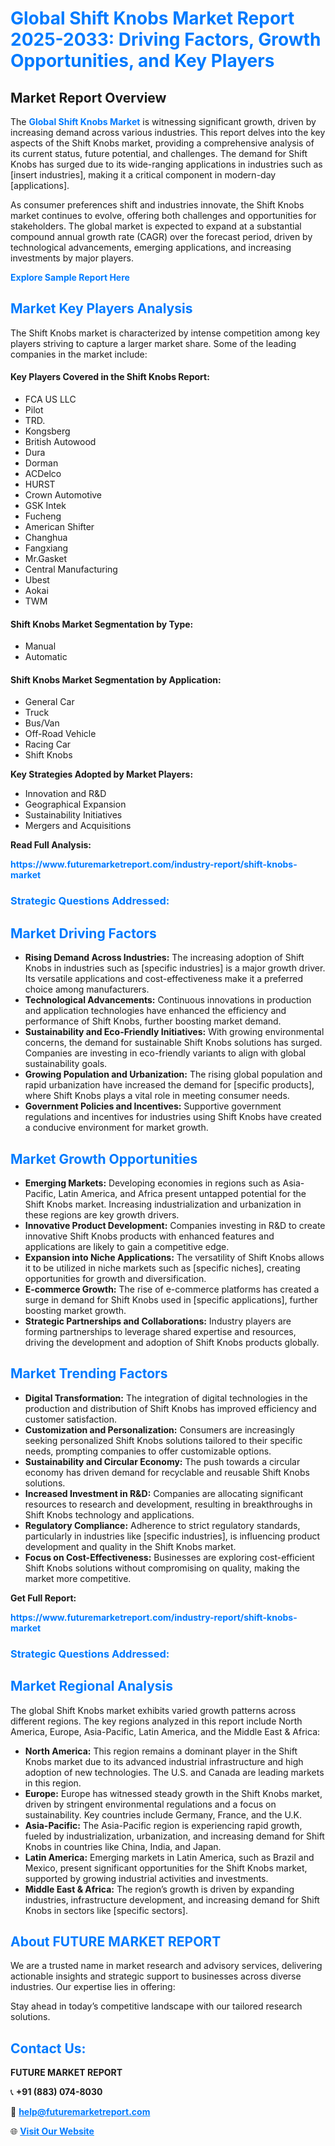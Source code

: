 <h1 style="color: #007BFF;">Global Shift Knobs Market Report 2025-2033: Driving Factors, Growth Opportunities, and Key Players</h1>

<section id="overview">
<h2>Market Report Overview</h2>
<p>The <a href="https://www.futuremarketreport.com/industry-report/shift-knobs-market" style="color: #007BFF; text-decoration: none;"><strong>Global Shift Knobs Market</strong></a> is witnessing significant growth, driven by increasing demand across various industries. This report delves into the key aspects of the Shift Knobs market, providing a comprehensive analysis of its current status, future potential, and challenges. The demand for Shift Knobs has surged due to its wide-ranging applications in industries such as [insert industries], making it a critical component in modern-day [applications].</p>
<p>As consumer preferences shift and industries innovate, the Shift Knobs market continues to evolve, offering both challenges and opportunities for stakeholders. The global market is expected to expand at a substantial compound annual growth rate (CAGR) over the forecast period, driven by technological advancements, emerging applications, and increasing investments by major players.</p>
</section>

<section id="overview">
<p><a href="https://www.futuremarketreport.com/request-sample/reportId=126426" style="color: #007BFF; text-decoration: none;"><strong>Explore Sample Report Here</strong></a></p>
</section>

<section id="key-players">
<h2 style="color: #007BFF;">Market Key Players Analysis</h2>
<p>The Shift Knobs market is characterized by intense competition among key players striving to capture a larger market share. Some of the leading companies in the market include:</p>
<h4>Key Players Covered in the Shift Knobs Report:</h4>
<ul><li>FCA US LLC</li><li>Pilot</li><li>TRD.</li><li>Kongsberg</li><li>British Autowood</li><li>Dura</li><li>Dorman</li><li>ACDelco</li><li>HURST</li><li>Crown Automotive</li><li>GSK Intek</li><li>Fucheng</li><li>American Shifter</li><li>Changhua</li><li>Fangxiang</li><li>Mr.Gasket</li><li>Central Manufacturing</li><li>Ubest</li><li>Aokai</li><li>TWM</li></ul>
<h4>Shift Knobs Market Segmentation by Type:</h4>
<ul><li>Manual</li><li>Automatic</li></ul>

<h4>Shift Knobs Market Segmentation by Application:</h4>
<ul><li>General Car</li><li>Truck</li><li>Bus/Van</li><li>Off-Road Vehicle</li><li>Racing Car</li><li>Shift Knobs</li></ul>
<p><strong>Key Strategies Adopted by Market Players:</strong></p>
<ul>
<li>Innovation and R&D</li>
<li>Geographical Expansion</li>
<li>Sustainability Initiatives</li>
<li>Mergers and Acquisitions</li>
</ul>
</section>

<section>
<p><strong>Read Full Analysis: </strong></p><a href="https://www.futuremarketreport.com/industry-report/shift-knobs-market" style="color: #007BFF; text-decoration: none;"><strong>https://www.futuremarketreport.com/industry-report/shift-knobs-market</strong></a>
<h3 style="color: #007BFF;">Strategic Questions Addressed:</h3>
</section>

<section id="driving-factors">
<h2 style="color: #007BFF;">Market Driving Factors</h2>
<ul>
<li><strong>Rising Demand Across Industries:</strong> The increasing adoption of Shift Knobs in industries such as [specific industries] is a major growth driver. Its versatile applications and cost-effectiveness make it a preferred choice among manufacturers.</li>
<li><strong>Technological Advancements:</strong> Continuous innovations in production and application technologies have enhanced the efficiency and performance of Shift Knobs, further boosting market demand.</li>
<li><strong>Sustainability and Eco-Friendly Initiatives:</strong> With growing environmental concerns, the demand for sustainable Shift Knobs solutions has surged. Companies are investing in eco-friendly variants to align with global sustainability goals.</li>
<li><strong>Growing Population and Urbanization:</strong> The rising global population and rapid urbanization have increased the demand for [specific products], where Shift Knobs plays a vital role in meeting consumer needs.</li>
<li><strong>Government Policies and Incentives:</strong> Supportive government regulations and incentives for industries using Shift Knobs have created a conducive environment for market growth.</li>
</ul>
</section>

<section id="growth-opportunities">
<h2 style="color: #007BFF;">Market Growth Opportunities</h2>
<ul>
<li><strong>Emerging Markets:</strong> Developing economies in regions such as Asia-Pacific, Latin America, and Africa present untapped potential for the Shift Knobs market. Increasing industrialization and urbanization in these regions are key growth drivers.</li>
<li><strong>Innovative Product Development:</strong> Companies investing in R&D to create innovative Shift Knobs products with enhanced features and applications are likely to gain a competitive edge.</li>
<li><strong>Expansion into Niche Applications:</strong> The versatility of Shift Knobs allows it to be utilized in niche markets such as [specific niches], creating opportunities for growth and diversification.</li>
<li><strong>E-commerce Growth:</strong> The rise of e-commerce platforms has created a surge in demand for Shift Knobs used in [specific applications], further boosting market growth.</li>
<li><strong>Strategic Partnerships and Collaborations:</strong> Industry players are forming partnerships to leverage shared expertise and resources, driving the development and adoption of Shift Knobs products globally.</li>
</ul>
</section>

<section id="trending-factors">
<h2 style="color: #007BFF;">Market Trending Factors</h2>
<ul>
<li><strong>Digital Transformation:</strong> The integration of digital technologies in the production and distribution of Shift Knobs has improved efficiency and customer satisfaction.</li>
<li><strong>Customization and Personalization:</strong> Consumers are increasingly seeking personalized Shift Knobs solutions tailored to their specific needs, prompting companies to offer customizable options.</li>
<li><strong>Sustainability and Circular Economy:</strong> The push towards a circular economy has driven demand for recyclable and reusable Shift Knobs solutions.</li>
<li><strong>Increased Investment in R&D:</strong> Companies are allocating significant resources to research and development, resulting in breakthroughs in Shift Knobs technology and applications.</li>
<li><strong>Regulatory Compliance:</strong> Adherence to strict regulatory standards, particularly in industries like [specific industries], is influencing product development and quality in the Shift Knobs market.</li>
<li><strong>Focus on Cost-Effectiveness:</strong> Businesses are exploring cost-efficient Shift Knobs solutions without compromising on quality, making the market more competitive.</li>
</ul>
</section>

<section>
<p><strong>Get Full Report: </strong></p><a href="https://www.futuremarketreport.com/industry-report/shift-knobs-market" style="color: #007BFF; text-decoration: none;"><strong>https://www.futuremarketreport.com/industry-report/shift-knobs-market</strong></a>
<h3 style="color: #007BFF;">Strategic Questions Addressed:</h3>
</section>


<section id="regional-analysis">
<h2 style="color: #007BFF;">Market Regional Analysis</h2>
<p>The global Shift Knobs market exhibits varied growth patterns across different regions. The key regions analyzed in this report include North America, Europe, Asia-Pacific, Latin America, and the Middle East & Africa:</p>
<ul>
<li><strong>North America:</strong> This region remains a dominant player in the Shift Knobs market due to its advanced industrial infrastructure and high adoption of new technologies. The U.S. and Canada are leading markets in this region.</li>
<li><strong>Europe:</strong> Europe has witnessed steady growth in the Shift Knobs market, driven by stringent environmental regulations and a focus on sustainability. Key countries include Germany, France, and the U.K.</li>
<li><strong>Asia-Pacific:</strong> The Asia-Pacific region is experiencing rapid growth, fueled by industrialization, urbanization, and increasing demand for Shift Knobs in countries like China, India, and Japan.</li>
<li><strong>Latin America:</strong> Emerging markets in Latin America, such as Brazil and Mexico, present significant opportunities for the Shift Knobs market, supported by growing industrial activities and investments.</li>
<li><strong>Middle East & Africa:</strong> The region’s growth is driven by expanding industries, infrastructure development, and increasing demand for Shift Knobs in sectors like [specific sectors].</li>
</ul>
</section>

<footer>
<h2 style="color: #007BFF;">About FUTURE MARKET REPORT</h2>
<p>We are a trusted name in market research and advisory services, delivering actionable insights and strategic support to businesses across diverse industries. Our expertise lies in offering:</p>

<p>Stay ahead in today’s competitive landscape with our tailored research solutions.</p>

<h2 style="color: #007BFF;">Contact Us:</h2>
<p><strong>FUTURE MARKET REPORT</strong></p>
<p>📞 <strong>+91 (883) 074-8030</strong></p>
<p>📧 <strong><a href="mailto:help@futuremarketreport.com" style="color: #007BFF;">help@futuremarketreport.com</a></strong></p>
<p>🌐 <strong><a href="https://www.futuremarketreport.com/" style="color: #007BFF;">Visit Our Website</a></strong></p>
</footer>